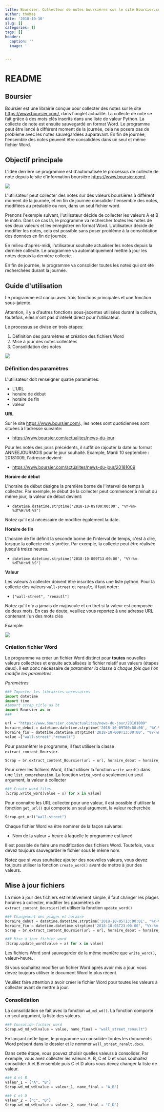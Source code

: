 ```yaml
---
title: Boursier, Collecteur de notes boursières sur le site Boursier.com
author: thomas
date: '2018-10-10'
slug: []
categories: []
tags: []
header:
  caption: ''
  image: ''


---
```




# README

## Boursier

Boursier est une librairie conçue pour collecter des notes sur le site https://www.boursier.com/, dans l'onglet actualité. La collecte de note se fait grâce à des mots clés inscrits dans une liste de valeur Python. La collecte de note est ensuite sauvegardé en format Word. Le programme peut être lancé à différent moment de la journée, cela ne posera pas de problème avec les notes sauvegardées auparavant. En fin de journée, l'ensemble des notes peuvent être consolidées dans un seul et même fichier Word.

## Objectif principale

L'idée derrière ce programme est d'automatisée le processus de collecte de note depuis le site d'information boursière https://www.boursier.com/.

![](https://github.com/thomaspernet/scrap_boursier/raw/master/image/1.jpeg)



L'utilisateur peut collecter des notes sur des valeurs boursières à différent moment de la journée, et en fin de journée consolider l'ensemble des notes, modifiées au préalable ou non, dans un seul fichier word. 

Prenons l'exemple suivant, l'utilisateur décide de collecter les valeurs A et B le matin. Dans ce cas là, le programme va rechercher toutes les notes de ses deux valeurs et les enregistrer en format Word. L'utilisateur décide de modifier les notes, cela est possible sans poser problème à la consolidation des données en fin de journée. 

En milieu d'après-midi, l'utilisateur souhaite actualiser les notes depuis la dernière collecte. Le programme va automatiquement mettre à jour les notes depuis la dernière collecte. 

En fin de journée, le programme va consolider toutes les notes qui ont été recherchées durant la journée. 

## Guide d'utilisation

Le programme est conçu avec trois fonctions principales et une fonction sous-jatente. 

Attention, il y a d'autres fonctions sous-jacentes utilisées durant la collecte, toutefois, elles n'ont pas d'intérêt direct pour l'utilisateur. 

Le processus se divise en trois étapes:

1. Définition des paramètres et création des fichiers Word
2. Mise à jour des notes colléctées
3. Consolidation des notes

![](https://github.com/thomaspernet/scrap_boursier/raw/master/image/2.png)

### Définition des paramètres

L'utilisateur doit renseigner quatre paramètres:

- L'URL
- horaire de début
- horaire de fin
- valeur

**URL**

Sur le site https://www.boursier.com/., les notes sont quotidiennes sont situées à l'adresse suivante:

- https://www.boursier.com/actualites/news-du-jour

Pour les notes des jours précédents, il suffit de rajouter la date au format ANNEEJOURMOIS pour le jour souhaité. Example, Mardi 10 septembre : 20181009, l'adresse devient:

- https://www.boursier.com/actualites/news-du-jour/20181009

**Horaire de début**

L'horaire de début désigne la première borne de l'interval de temps à collecter. Par exemple, le début de la collecter peut commencer à minuit du même jour, la valeur de début devient:

- `datetime.datetime.strptime('2018-10-09T00:00:00', "%Y-%m-%dT%H:%M:%S")`

Notez qu'il est nécéssaire de modifier également la date. 

**Horaire de fin**

L'horaire de fin définit la seconde borne de l'interval de temps, c'est à dire, lorsque la collecte doit s'arrêter. Par exemple, la collecte peut être réalisée jusqu'à treize heures.

- `datetime.datetime.strptime('2018-10-009T13:00:00', "%Y-%m-%dT%H:%M:%S")`

**Valeur**

Les valeurs à collecter doivent être inscrites dans une liste python. Pour la collecte des valeurs  `wall-street` et `renault`, il faut noter:

- `["wall-street", "renautl"]`

Notez qu'il n'y a jamais de majuscule et un tiret si la valeur est composée de deux mots. En cas de doute, veuillez vous reportez à une adresse URL contenant l'un des mots clés

Example:

![](https://github.com/thomaspernet/scrap_boursier/raw/master/image/3.png)

### Création fichier Word

Le programme va créer un fichier Word distinct pour **toutes** nouvelles valeurs collectées et ensuite actualisées le fichier relatif aux valeurs (étapes deux). Il est donc nécéssaire de *paramètrer la classe à chaque fois que l'on modifie les paramètres*

*Paramètre*s

```python
### Importer les librairies necessaires
import datetime
import time
#import scrap_title as bt
import Boursier as br
###

url = "https://www.boursier.com/actualites/news-du-jour/20181009"
horaire_debut = datetime.datetime.strptime('2018-10-09T00:00:00', "%Y-%m-%dT%H:%M:%S")
horaire_fin = datetime.datetime.strptime('2018-10-009T13:00:00', "%Y-%m-%dT%H:%M:%S")
value =["wall-street","renault"]
```

Pour paramètrer le programme, il faut utiliser la classe `extract_content_Boursier`. 

```python
Scrap = br.extract_content_Boursier(url = url, horaire_debut = horaire_debut, horaire_fin = horaire_fin)

```

Pour créer les fichiers Word, il faut utiliser la fonction `write_word()` dans une `list_comprehension`. La fonction `write_word` a seulement un seul argument, la valeur à collecter

```python
### Create word files
[Scrap.write_word(value = x) for x in value]
```

Pour connaitre les URL collecter pour une valeur, il est possible d'utiliser la fonction `get_url()` qui comporte un seul argument, la valeur recherchée

```python
Scrap.get_url("wall-street")
```

Chaque fichier Word va être nommer de la façon suivante:

- Nom de la valeur +  heure à laquelle le programme est lancé

Il est possible de faire une modification des fichiers Word. Toutefois, vous devez toujours sauvegarder le fichier sous le même nom.

Notez que si vous souhaitez ajouter des nouvelles valeurs, vous devez toujours utiliser la fonction `create_word()` avant de mettre à jour des valeurs. 

## Mise à jour fichiers

La mise à jour des fichiers est relativement simple, il faut changer les plages horaires à  collecter, modifier les paramètres de `extract_content_Boursier()`et utiliser la fonction `update_word()`

```python
### Changement des plages et horaire
horaire_debut = datetime.datetime.strptime('2018-10-05T13:00:01', "%Y-%m-%dT%H:%M:%S")
horaire_fin = datetime.datetime.strptime('2018-10-05T23:00:00', "%Y-%m-%dT%H:%M:%S")
Scrap = br.extract_content_Boursier(url = url, horaire_debut = horaire_debut, horaire_fin = horaire_fin)

### Mise à jour fichier word
[Scrap.update_word(value = x) for x in value]
```

Les fichiers Word sont sauvegarder de la même manière que `write_word()`, valeur+heure. 

Si vous souhaitez modifier un fichier Word après avoir mis a jour, vous devez toujours utiliser le document Word le plus récent. 

Veuillez faire attention à avoir créer le fichier Word pour toutes les valeurs à collecter avant de mettre à jour. 

### Consolidation

La consolidation se fait avec la fonction `wd_md_wd()`. La fonction comporte un seul argument, la liste des valeurs. 

```python
### Consolide fichier word
Scrap.wd_md_wd(value = value, name_final = "wall_street_renault")
```

En lançant cette ligne, le programme va consolider toutes les documents Word présent dans le dossier et le nommer `wall_street_renalt.docx`.

Dans cette étape, vous pouvez choisir quelles valeurs à  consolider. Par exemple, vous avez collecter les valeurs A, B, C et D et vous souhaitez consolider A et B ensemble puis C et D alors vous devez changer la liste de valeur. 

```python
### A et B
valeur_1 = ["A", "B"]
Scrap.wd_md_wd(value = valeur_1, name_final = "A_B")

### C et D
valeur_2 = ["C", "D"]
Scrap.wd_md_wd(value = valeur_2, name_final = "C_D")
```

